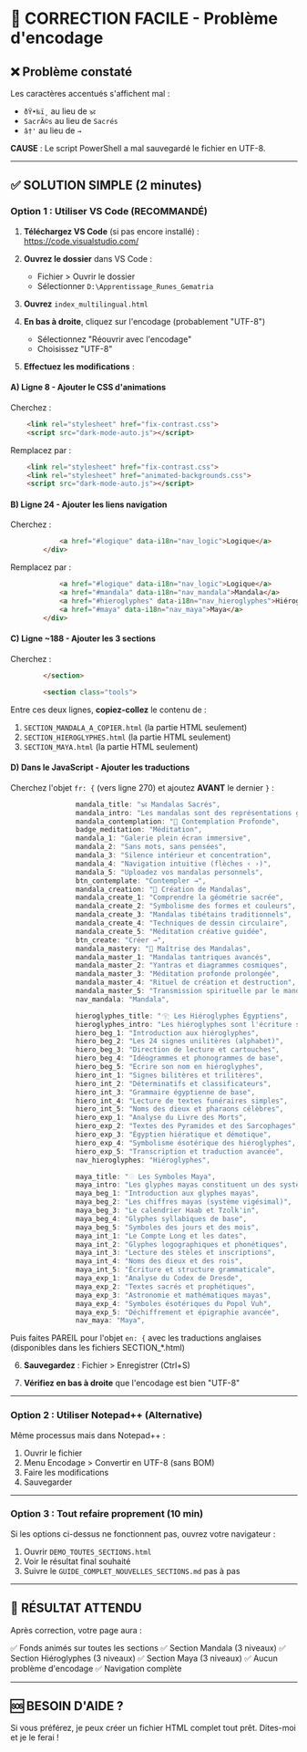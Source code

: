 # 🔧 CORRECTION FACILE - Problème d'encodage

## ❌ Problème constaté

Les caractères accentués s'affichent mal :
- `ðŸ•‰ï¸` au lieu de `🕉️`
- `SacrÃ©s` au lieu de `Sacrés`
- `â†'` au lieu de `→`

**CAUSE** : Le script PowerShell a mal sauvegardé le fichier en UTF-8.

---

## ✅ SOLUTION SIMPLE (2 minutes)

### Option 1 : Utiliser VS Code (RECOMMANDÉ)

1. **Téléchargez VS Code** (si pas encore installé) : https://code.visualstudio.com/

2. **Ouvrez le dossier** dans VS Code :
   - Fichier > Ouvrir le dossier
   - Sélectionner `D:\Apprentissage_Runes_Gematria`

3. **Ouvrez** `index_multilingual.html`

4. **En bas à droite**, cliquez sur l'encodage (probablement "UTF-8")
   - Sélectionnez "Réouvrir avec l'encodage"
   - Choisissez "UTF-8"

5. **Effectuez les modifications** :

#### A) Ligne 8 - Ajouter le CSS d'animations
Cherchez :
```html
    <link rel="stylesheet" href="fix-contrast.css">
    <script src="dark-mode-auto.js"></script>
```

Remplacez par :
```html
    <link rel="stylesheet" href="fix-contrast.css">
    <link rel="stylesheet" href="animated-backgrounds.css">
    <script src="dark-mode-auto.js"></script>
```

#### B) Ligne 24 - Ajouter les liens navigation
Cherchez :
```html
            <a href="#logique" data-i18n="nav_logic">Logique</a>
        </div>
```

Remplacez par :
```html
            <a href="#logique" data-i18n="nav_logic">Logique</a>
            <a href="#mandala" data-i18n="nav_mandala">Mandala</a>
            <a href="#hieroglyphes" data-i18n="nav_hieroglyphes">Hiéroglyphes</a>
            <a href="#maya" data-i18n="nav_maya">Maya</a>
        </div>
```

#### C) Ligne ~188 - Ajouter les 3 sections
Cherchez :
```html
        </section>

        <section class="tools">
```

Entre ces deux lignes, **copiez-collez** le contenu de :
1. `SECTION_MANDALA_A_COPIER.html` (la partie HTML seulement)
2. `SECTION_HIEROGLYPHES.html` (la partie HTML seulement)
3. `SECTION_MAYA.html` (la partie HTML seulement)

#### D) Dans le JavaScript - Ajouter les traductions

Cherchez l'objet `fr: {` (vers ligne 270) et ajoutez **AVANT** le dernier `}`  :

```javascript
                mandala_title: "🕉️ Mandalas Sacrés",
                mandala_intro: "Les mandalas sont des représentations géométriques de l'univers, utilisés depuis des millénaires dans les traditions bouddhistes et hindoues. La contemplation profonde d'un mandala, sans mots ni pensées, permet d'accéder au silence intérieur et à la paix de l'esprit.",
                mandala_contemplation: "🧘 Contemplation Profonde",
                badge_meditation: "Méditation",
                mandala_1: "Galerie plein écran immersive",
                mandala_2: "Sans mots, sans pensées",
                mandala_3: "Silence intérieur et concentration",
                mandala_4: "Navigation intuitive (flèches ‹ ›)",
                mandala_5: "Uploadez vos mandalas personnels",
                btn_contemplate: "Contempler →",
                mandala_creation: "🎨 Création de Mandalas",
                mandala_create_1: "Comprendre la géométrie sacrée",
                mandala_create_2: "Symbolisme des formes et couleurs",
                mandala_create_3: "Mandalas tibétains traditionnels",
                mandala_create_4: "Techniques de dessin circulaire",
                mandala_create_5: "Méditation créative guidée",
                btn_create: "Créer →",
                mandala_mastery: "🌺 Maîtrise des Mandalas",
                mandala_master_1: "Mandalas tantriques avancés",
                mandala_master_2: "Yantras et diagrammes cosmiques",
                mandala_master_3: "Méditation profonde prolongée",
                mandala_master_4: "Rituel de création et destruction",
                mandala_master_5: "Transmission spirituelle par le mandala",
                nav_mandala: "Mandala",

                hieroglyphes_title: "𓂀 Les Hiéroglyphes Égyptiens",
                hieroglyphes_intro: "Les hiéroglyphes sont l'écriture sacrée de l'Égypte ancienne, utilisée pendant plus de 3000 ans. Chaque symbole porte en lui la sagesse des pharaons et les mystères des pyramides. Apprenez à déchiffrer et écrire cette langue millénaire.",
                hiero_beg_1: "Introduction aux hiéroglyphes",
                hiero_beg_2: "Les 24 signes unilitères (alphabet)",
                hiero_beg_3: "Direction de lecture et cartouches",
                hiero_beg_4: "Idéogrammes et phonogrammes de base",
                hiero_beg_5: "Écrire son nom en hiéroglyphes",
                hiero_int_1: "Signes bilitères et trilitères",
                hiero_int_2: "Déterminatifs et classificateurs",
                hiero_int_3: "Grammaire égyptienne de base",
                hiero_int_4: "Lecture de textes funéraires simples",
                hiero_int_5: "Noms des dieux et pharaons célèbres",
                hiero_exp_1: "Analyse du Livre des Morts",
                hiero_exp_2: "Textes des Pyramides et des Sarcophages",
                hiero_exp_3: "Égyptien hiératique et démotique",
                hiero_exp_4: "Symbolisme ésotérique des hiéroglyphes",
                hiero_exp_5: "Transcription et traduction avancée",
                nav_hieroglyphes: "Hiéroglyphes",

                maya_title: "𓇳 Les Symboles Maya",
                maya_intro: "Les glyphes mayas constituent un des systèmes d'écriture les plus sophistiqués de l'Amérique précolombienne. Utilisés pendant plus de 2000 ans, ils encodent l'histoire, l'astronomie et la cosmologie d'une civilisation extraordinaire. Percez les secrets du calendrier maya et de leur écriture sacrée.",
                maya_beg_1: "Introduction aux glyphes mayas",
                maya_beg_2: "Les chiffres mayas (système vigésimal)",
                maya_beg_3: "Le calendrier Haab et Tzolk'in",
                maya_beg_4: "Glyphes syllabiques de base",
                maya_beg_5: "Symboles des jours et des mois",
                maya_int_1: "Le Compte Long et les dates",
                maya_int_2: "Glyphes logographiques et phonétiques",
                maya_int_3: "Lecture des stèles et inscriptions",
                maya_int_4: "Noms des dieux et des rois",
                maya_int_5: "Écriture et structure grammaticale",
                maya_exp_1: "Analyse du Codex de Dresde",
                maya_exp_2: "Textes sacrés et prophétiques",
                maya_exp_3: "Astronomie et mathématiques mayas",
                maya_exp_4: "Symboles ésotériques du Popol Vuh",
                maya_exp_5: "Déchiffrement et épigraphie avancée",
                nav_maya: "Maya",
```

Puis faites PAREIL pour l'objet `en: {` avec les traductions anglaises (disponibles dans les fichiers SECTION_*.html)

6. **Sauvegardez** : Fichier > Enregistrer (Ctrl+S)

7. **Vérifiez en bas à droite** que l'encodage est bien "UTF-8"

---

### Option 2 : Utiliser Notepad++ (Alternative)

Même processus mais dans Notepad++ :
1. Ouvrir le fichier
2. Menu Encodage > Convertir en UTF-8 (sans BOM)
3. Faire les modifications
4. Sauvegarder

---

### Option 3 : Tout refaire proprement (10 min)

Si les options ci-dessus ne fonctionnent pas, ouvrez votre navigateur :

1. Ouvrir `DEMO_TOUTES_SECTIONS.html`
2. Voir le résultat final souhaité
3. Suivre le `GUIDE_COMPLET_NOUVELLES_SECTIONS.md` pas à pas

---

## 🎯 RÉSULTAT ATTENDU

Après correction, votre page aura :

✅ Fonds animés sur toutes les sections
✅ Section Mandala (3 niveaux)
✅ Section Hiéroglyphes (3 niveaux)
✅ Section Maya (3 niveaux)
✅ Aucun problème d'encodage
✅ Navigation complète

---

## 🆘 BESOIN D'AIDE ?

Si vous préférez, je peux créer un fichier HTML complet tout prêt.
Dites-moi et je le ferai !

